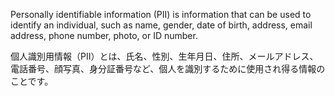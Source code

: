
Personally identifiable information (PII) is information that can be used to identify an individual, such as name, gender, date of birth, address, email address, phone number, photo, or ID number.

個人識別用情報（PII）とは、氏名、性別、生年月日、住所、メールアドレス、電話番号、顔写真、身分証番号など、個人を識別するために使用され得る情報のことです。

